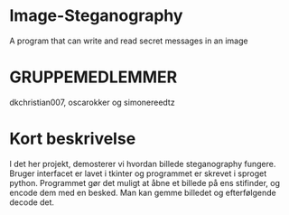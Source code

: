# Image-Steganography
A program that can write and read secret messages in an image

# GRUPPEMEDLEMMER
dkchristian007, oscarokker og simonereedtz

# Kort beskrivelse
I det her projekt, demosterer vi hvordan billede steganography fungere. Bruger interfacet er lavet i tkinter og programmet er skrevet i sproget python. 
Programmet gør det muligt at åbne et billede på ens stifinder, og encode dem med en besked. Man kan gemme billedet og efterfølgende decode det.
